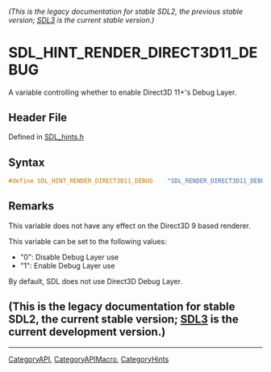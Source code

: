 ###### (This is the legacy documentation for stable SDL2, the previous stable version; [SDL3](https://wiki.libsdl.org/SDL3/) is the current stable version.)
# SDL_HINT_RENDER_DIRECT3D11_DEBUG

A variable controlling whether to enable Direct3D 11+'s Debug Layer.

## Header File

Defined in [SDL_hints.h](https://github.com/libsdl-org/SDL/blob/SDL2/include/SDL_hints.h)

## Syntax

```c
#define SDL_HINT_RENDER_DIRECT3D11_DEBUG    "SDL_RENDER_DIRECT3D11_DEBUG"
```

## Remarks

This variable does not have any effect on the Direct3D 9 based renderer.

This variable can be set to the following values:

- "0": Disable Debug Layer use
- "1": Enable Debug Layer use

By default, SDL does not use Direct3D Debug Layer.

## (This is the legacy documentation for stable SDL2, the current stable version; [SDL3](https://wiki.libsdl.org/SDL3/) is the current development version.)



----
[CategoryAPI](CategoryAPI), [CategoryAPIMacro](CategoryAPIMacro), [CategoryHints](CategoryHints)

